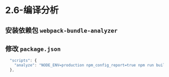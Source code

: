 # 2.6-编译分析

## 安装依赖包 `webpack-bundle-analyzer`

## 修改 `package.json`

```js
  "scripts": {
    "analyze": "NODE_ENV=production npm_config_report=true npm run build"
  },
```
